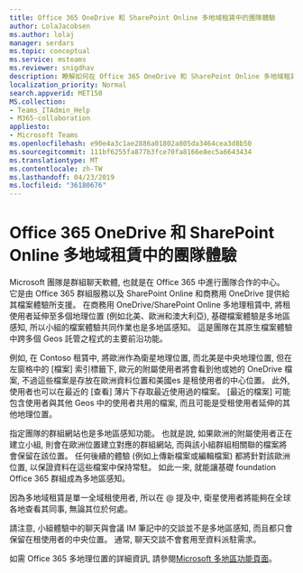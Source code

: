 ```yaml
---
title: Office 365 OneDrive 和 SharePoint Online 多地域租賃中的團隊體驗
author: LolaJacobsen
ms.author: lolaj
manager: serdars
ms.topic: conceptual
ms.service: msteams
ms.reviewer: snigdhav
description: 瞭解如何在 Office 365 OneDrive 和 SharePoint Online 多地域租賃中使用團隊。
localization_priority: Normal
search.appverid: MET150
MS.collection:
- Teams_ITAdmin_Help
- M365-collaboration
appliesto:
- Microsoft Teams
ms.openlocfilehash: e90e4a3c1ae2886a01802a805da3464cea3d8b50
ms.sourcegitcommit: 111bf6255fa877b3fce70fa8166e8ec5a6643434
ms.translationtype: MT
ms.contentlocale: zh-TW
ms.lasthandoff: 04/23/2019
ms.locfileid: "36180676"
---
```

<a name="teams-experience-in-an-office-365-onedrive-and-sharepoint-online-multi-geo-enabled-tenancy"></a>Office 365 OneDrive 和 SharePoint Online 多地域租賃中的團隊體驗
===========================================

Microsoft 團隊是群組聊天軟體, 也就是在 Office 365 中進行團隊合作的中心。 它是由 Office 365 群組服務以及 SharePoint Online 和商務用 OneDrive 提供給其檔案體驗所支援。 在商務用 OneDrive/SharePoint Online 多地理租賃中, 將租使用者延伸至多個地理位置 (例如北美、歐洲和澳大利亞), 基礎檔案體驗是多地區感知, 所以小組的檔案體驗共同作業也是多地區感知。 這是團隊在其原生檔案體驗中跨多個 Geos 託管之程式的主要前沿功能。

例如, 在 Contoso 租賃中, 將歐洲作為衛星地理位置, 而北美是中央地理位置, 但在左窗格中的 [檔案] 索引標籤下, 歐元的附屬使用者將會看到他或她的 OneDrive 檔案, 不過這些檔案是存放在歐洲資料位置和美國es 是租使用者的中心位置。 此外, 使用者也可以在最近的 [查看] 薄片下存取最近使用過的檔案。 [最近的檔案] 可能包含使用者與其他 Geos 中的使用者共用的檔案, 而且可能是受租使用者延伸的其他地理位置。 

指定團隊的群組網站也是多地區感知功能。 也就是說, 如果歐洲的附屬使用者正在建立小組, 則會在歐洲位置建立對應的群組網站, 而與該小組群組相關聯的檔案將會保留在該位置。 任何後續的體驗 (例如上傳新檔案或編輯檔案) 都將針對該歐洲位置, 以保證資料在這些檔案中保持常駐。 如此一來, 就能讓基礎 foundation Office 365 群組成為多地區感知。

因為多地域租賃是單一全域租使用者, 所以在 @ 提及中, 衛星使用者將能夠在全球各地查看其同事, 無論其位於何處。 

請注意, 小組體驗中的聊天與會議 IM 筆記中的交談並不是多地區感知, 而且都只會保留在租使用者的中央位置。 通常, 聊天交談不會套用至資料派駐需求。

如需 Office 365 多地理位置的詳細資訊, 請參閱[Microsoft 多地區功能頁面](https://aka.ms/multi-geo)。